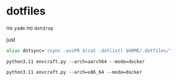 # dotfiles

no `yadm` no `dotdrop`

just 
```bash
alias dotsync='rsync -avzPR $(cat .dotlist) $HOME/.dotfiles/'
```


`python3.11 envcraft.py --arch=aarch64 --mode=docker`

`python3.11 envcraft.py --arch=x86_64 --mode=docker`